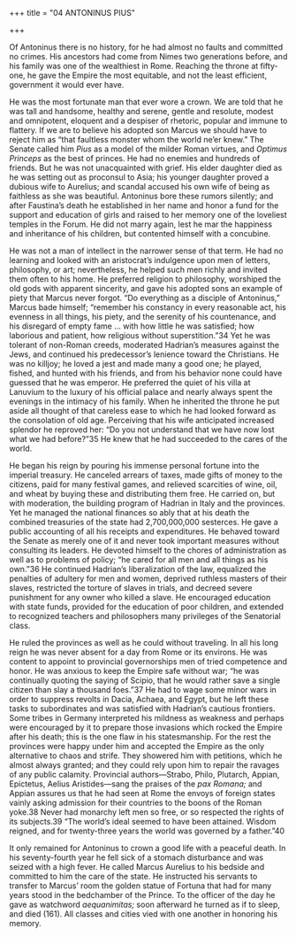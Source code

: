 +++
title = "04 ANTONINUS PIUS"

+++

Of Antoninus there is no history, for he had almost no faults and committed no crimes. His ancestors had come from Nimes two generations before, and his family was one of the wealthiest in Rome. Reaching the throne at fifty-one, he gave the Empire the most equitable, and not the least efficient, government it would ever have.

He was the most fortunate man that ever wore a crown. We are told that he was tall and handsome, healthy and serene, gentle and resolute, modest and omnipotent, eloquent and a despiser of rhetoric, popular and immune to flattery. If we are to believe his adopted son Marcus we should have to reject him as “that faultless monster whom the world ne’er knew.” The Senate called him *Pius* as a model of the milder Roman virtues, and *Optimus Princeps* as the best of princes. He had no enemies and hundreds of friends. But he was not unacquainted with grief. His elder daughter died as he was setting out as proconsul to Asia; his younger daughter proved a dubious wife to Aurelius; and scandal accused his own wife of being as faithless as she was beautiful. Antoninus bore these rumors silently; and after Faustina’s death he established in her name and honor a fund for the support and education of girls and raised to her memory one of the loveliest temples in the Forum. He did not marry again, lest he mar the happiness and inheritance of his children, but contented himself with a concubine.

He was not a man of intellect in the narrower sense of that term. He had no learning and looked with an aristocrat’s indulgence upon men of letters, philosophy, or art; nevertheless, he helped such men richly and invited them often to his home. He preferred religion to philosophy, worshiped the old gods with apparent sincerity, and gave his adopted sons an example of piety that Marcus never forgot. “Do everything as a disciple of Antoninus,” Marcus bade himself; “remember his constancy in every reasonable act, his evenness in all things, his piety, and the serenity of his countenance, and his disregard of empty fame ... with how little he was satisfied; how laborious and patient, how religious without superstition.”34 Yet he was tolerant of non-Roman creeds, moderated Hadrian’s measures against the Jews, and continued his predecessor’s lenience toward the Christians. He was no killjoy; he loved a jest and made many a good one; he played, fished, and hunted with his friends, and from his behavior none could have guessed that he was emperor. He preferred the quiet of his villa at Lanuvium to the luxury of his official palace and nearly always spent the evenings in the intimacy of his family. When he inherited the throne he put aside all thought of that careless ease to which he had looked forward as the consolation of old age. Perceiving that his wife anticipated increased splendor he reproved her: “Do you not understand that we have now lost what we had before?”35 He knew that he had succeeded to the cares of the world.

He began his reign by pouring his immense personal fortune into the imperial treasury. He canceled arrears of taxes, made gifts of money to the citizens, paid for many festival games, and relieved scarcities of wine, oil, and wheat by buying these and distributing them free. He carried on, but with moderation, the building program of Hadrian in Italy and the provinces. Yet he managed the national finances so ably that at his death the combined treasuries of the state had 2,700,000,000 sesterces. He gave a public accounting of all his receipts and expenditures. He behaved toward the Senate as merely one of it and never took important measures without consulting its leaders. He devoted himself to the chores of administration as well as to problems of policy; “he cared for all men and all things as his own.”36 He continued Hadrian’s liberalization of the law, equalized the penalties of adultery for men and women, deprived ruthless masters of their slaves, restricted the torture of slaves in trials, and decreed severe punishment for any owner who killed a slave. He encouraged education with state funds, provided for the education of poor children, and extended to recognized teachers and philosophers many privileges of the Senatorial class.

He ruled the provinces as well as he could without traveling. In all his long reign he was never absent for a day from Rome or its environs. He was content to appoint to provincial governorships men of tried competence and honor. He was anxious to keep the Empire safe without war; “he was continually quoting the saying of Scipio, that he would rather save a single citizen than slay a thousand foes.”37 He had to wage some minor wars in order to suppress revolts in Dacia, Achaea, and Egypt, but he left these tasks to subordinates and was satisfied with Hadrian’s cautious frontiers. Some tribes in Germany interpreted his mildness as weakness and perhaps were encouraged by it to prepare those invasions which rocked the Empire after his death; this is the one flaw in his statesmanship. For the rest the provinces were happy under him and accepted the Empire as the only alternative to chaos and strife. They showered him with petitions, which he almost always granted; and they could rely upon him to repair the ravages of any public calamity. Provincial authors—Strabo, Philo, Plutarch, Appian, Epictetus, Aelius Aristides—sang the praises of the *pax Romana;* and Appian assures us that he had seen at Rome the envoys of foreign states vainly asking admission for their countries to the boons of the Roman yoke.38 Never had monarchy left men so free, or so respected the rights of its subjects.39 “The world’s ideal seemed to have been attained. Wisdom reigned, and for twenty-three years the world was governed by a father.”40

It only remained for Antoninus to crown a good life with a peaceful death. In his seventy-fourth year he fell sick of a stomach disturbance and was seized with a high fever. He called Marcus Aurelius to his bedside and committed to him the care of the state. He instructed his servants to transfer to Marcus’ room the golden statue of Fortuna that had for many years stood in the bedchamber of the Prince. To the officer of the day he gave as watchword *aequanimitas;* soon afterward he turned as if to sleep, and died \(161\). All classes and cities vied with one another in honoring his memory.


